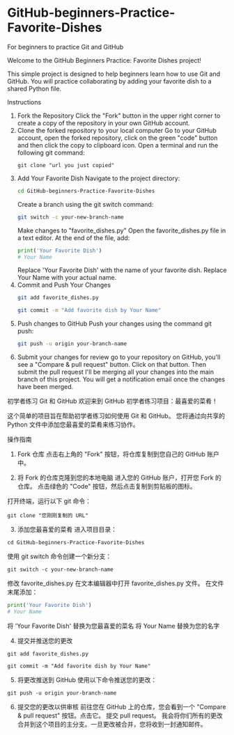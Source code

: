 # GitHub-beginners-Practice-Favorite-Dishes
For beginners to practice Git and GitHub

Welcome to the GitHub Beginners Practice: Favorite Dishes project!

This simple project is designed to help beginners learn how to use Git and GitHub. 
You will practice collaborating by adding your favorite dish to a shared Python file.

Instructions
1. Fork the Repository
    Click the "Fork" button in the upper right corner to create a copy of the repository in your own GitHub account.
2. Clone the forked repository to your local computer
    Go to your GitHub account, open the forked repository, click on the green "code" button and then click the copy to clipboard icon.
    Open a terminal and run the following git command:
    ```
    git clone "url you just copied"
    ```
4. Add Your Favorite Dish
    Navigate to the project directory:
   ```bash
   cd GitHub-beginners-Practice-Favorite-Dishes
   ```
   Create a branch using the git switch command:
   ```bash
   git switch -c your-new-branch-name
   ```
   Make changes to "favorite_dishes.py"
    Open the favorite_dishes.py file in a text editor. At the end of the file, add:
   ```python
   print('Your Favorite Dish')
   # Your Name
   ```
   Replace 'Your Favorite Dish' with the name of your favorite dish. Replace Your Name with your actual name.
6. Commit and Push Your Changes
   ```bash
   git add favorite_dishes.py
   ```
   ```bash
   git commit -m "Add favorite dish by Your Name"
   ```
7. Push changes to GitHub
   Push your changes using the command git push:
   ```bash
   git push -u origin your-branch-name
   ```
8. Submit your changes for review
   go to your repository on GitHub, you'll see a "Compare & pull request" button. Click on that button.
    Then submit the pull request
I'll be merging all your changes into the main branch of this project. You will get a notification email once the changes have been merged.


初学者练习 Git 和 GitHub
欢迎来到 GitHub 初学者练习项目：最喜爱的菜肴！

这个简单的项目旨在帮助初学者练习如何使用 Git 和 GitHub。
您将通过向共享的 Python 文件中添加您最喜爱的菜肴来练习协作。

操作指南
1. Fork 仓库
点击右上角的 "Fork" 按钮，将仓库复制到您自己的 GitHub 账户中。

2. 将 Fork 的仓库克隆到您的本地电脑
进入您的 GitHub 账户，打开您 Fork 的仓库。
点击绿色的 "Code" 按钮，然后点击复制到剪贴板的图标。

打开终端，运行以下 git 命令： 
```
git clone "您刚刚复制的 URL"
```
3. 添加您最喜爱的菜肴
进入项目目录：
```
cd GitHub-beginners-Practice-Favorite-Dishes
```
使用 git switch 命令创建一个新分支：
```
git switch -c your-new-branch-name
```
修改 favorite_dishes.py
在文本编辑器中打开 favorite_dishes.py 文件。
在文件末尾添加：
```python
print('Your Favorite Dish')
# Your Name
```
将 'Your Favorite Dish' 替换为您最喜爱的菜名
将 Your Name 替换为您的名字

4. 提交并推送您的更改
```
git add favorite_dishes.py
```
```
git commit -m "Add favorite dish by Your Name"
```
5. 将更改推送到 GitHub
使用以下命令推送您的更改：
```
git push -u origin your-branch-name
```
6. 提交您的更改以供审核
前往您在 GitHub 上的仓库，您会看到一个 "Compare & pull request" 按钮。点击它。
提交 pull request。
我会将你们所有的更改合并到这个项目的主分支。一旦更改被合并，您将收到一封通知邮件。

